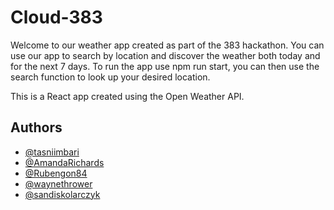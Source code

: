 

# Cloud-383

Welcome to our weather app created as part of the 383 hackathon. You can use our app to search by location and discover the weather both today and for the next 7 days. 
To run the app use npm run start, you can then use the search function to look up your desired location. 

This is a React app created using the Open Weather API.
## Authors

- [@tasniimbari](https://github.com/tasniimbari)
- [@AmandaRichards](https://github.com/AmandaRichards)
- [@Rubengon84](https://github.com/Rubengon84)  
- [@waynethrower](https://github.com/waynethrower)
- [@sandiskolarczyk](https://github.com/sandiskolarczyk)
